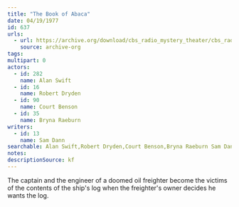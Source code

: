 ```yaml
---
title: "The Book of Abaca"
date: 04/19/1977
id: 637
urls: 
  - url: https://archive.org/download/cbs_radio_mystery_theater/cbs_radio_mystery_theater-0601-0650.zip/cbs_radio_mystery_theater-0601-0650%2Fcbsrmt_0637_the_book_of_abaca.mp3
    source: archive-org
tags: 
multipart: 0
actors:  
  - id: 282
    name: Alan Swift  
  - id: 16
    name: Robert Dryden  
  - id: 90
    name: Court Benson  
  - id: 35
    name: Bryna Raeburn
writers:  
  - id: 13
    name: Sam Dann
searchable: Alan Swift,Robert Dryden,Court Benson,Bryna Raeburn Sam Dann
notes: 
descriptionSource: kf
---
```

The captain and the engineer of a doomed oil freighter become the victims of the contents of the ship's log when the freighter's owner decides he wants the log.